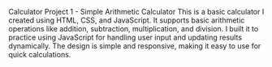 Calculator Project 1 - Simple Arithmetic Calculator
This is a basic calculator I created using HTML, CSS, and JavaScript. It supports basic arithmetic operations like addition, subtraction, multiplication, and division. I built it to practice using JavaScript for handling user input and updating results dynamically. The design is simple and responsive, making it easy to use for quick calculations.

